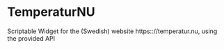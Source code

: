 # TemperaturNU
Scriptable Widget for the (Swedish) website https:://temperatur.nu, using the provided API
